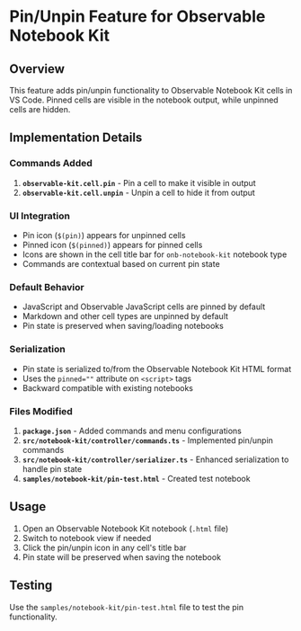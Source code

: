 # Pin/Unpin Feature for Observable Notebook Kit

## Overview

This feature adds pin/unpin functionality to Observable Notebook Kit cells in VS Code. Pinned cells are visible in the notebook output, while unpinned cells are hidden.

## Implementation Details

### Commands Added

1. **`observable-kit.cell.pin`** - Pin a cell to make it visible in output
2. **`observable-kit.cell.unpin`** - Unpin a cell to hide it from output

### UI Integration

- Pin icon (`$(pin)`) appears for unpinned cells
- Pinned icon (`$(pinned)`) appears for pinned cells
- Icons are shown in the cell title bar for `onb-notebook-kit` notebook type
- Commands are contextual based on current pin state

### Default Behavior

- JavaScript and Observable JavaScript cells are pinned by default
- Markdown and other cell types are unpinned by default
- Pin state is preserved when saving/loading notebooks

### Serialization

- Pin state is serialized to/from the Observable Notebook Kit HTML format
- Uses the `pinned=""` attribute on `<script>` tags
- Backward compatible with existing notebooks

### Files Modified

1. **`package.json`** - Added commands and menu configurations
2. **`src/notebook-kit/controller/commands.ts`** - Implemented pin/unpin commands
3. **`src/notebook-kit/controller/serializer.ts`** - Enhanced serialization to handle pin state
4. **`samples/notebook-kit/pin-test.html`** - Created test notebook

## Usage

1. Open an Observable Notebook Kit notebook (`.html` file)
2. Switch to notebook view if needed
3. Click the pin/unpin icon in any cell's title bar
4. Pin state will be preserved when saving the notebook

## Testing

Use the `samples/notebook-kit/pin-test.html` file to test the pin functionality.
